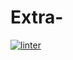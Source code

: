 # Extra-
 [![linter](https://github.com/Tanush-gautam/Extra-/workflows/linter/badge.svg)](https://github.com/marketplace/actions/super-linter) 
